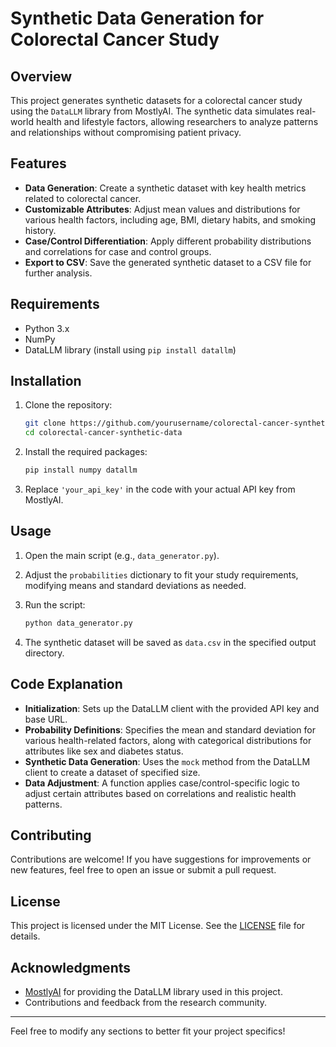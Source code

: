 # Synthetic Data Generation for Colorectal Cancer Study

## Overview

This project generates synthetic datasets for a colorectal cancer study using the `DataLLM` library from MostlyAI. The synthetic data simulates real-world health and lifestyle factors, allowing researchers to analyze patterns and relationships without compromising patient privacy.

## Features

- **Data Generation**: Create a synthetic dataset with key health metrics related to colorectal cancer.
- **Customizable Attributes**: Adjust mean values and distributions for various health factors, including age, BMI, dietary habits, and smoking history.
- **Case/Control Differentiation**: Apply different probability distributions and correlations for case and control groups.
- **Export to CSV**: Save the generated synthetic dataset to a CSV file for further analysis.

## Requirements

- Python 3.x
- NumPy
- DataLLM library (install using `pip install datallm`)

## Installation

1. Clone the repository:

   ```bash
   git clone https://github.com/yourusername/colorectal-cancer-synthetic-data.git
   cd colorectal-cancer-synthetic-data
   ```

2. Install the required packages:

   ```bash
   pip install numpy datallm
   ```

3. Replace `'your_api_key'` in the code with your actual API key from MostlyAI.

## Usage

1. Open the main script (e.g., `data_generator.py`).
2. Adjust the `probabilities` dictionary to fit your study requirements, modifying means and standard deviations as needed.
3. Run the script:

   ```bash
   python data_generator.py
   ```

4. The synthetic dataset will be saved as `data.csv` in the specified output directory.

## Code Explanation

- **Initialization**: Sets up the DataLLM client with the provided API key and base URL.
- **Probability Definitions**: Specifies the mean and standard deviation for various health-related factors, along with categorical distributions for attributes like sex and diabetes status.
- **Synthetic Data Generation**: Uses the `mock` method from the DataLLM client to create a dataset of specified size.
- **Data Adjustment**: A function applies case/control-specific logic to adjust certain attributes based on correlations and realistic health patterns.

## Contributing

Contributions are welcome! If you have suggestions for improvements or new features, feel free to open an issue or submit a pull request.

## License

This project is licensed under the MIT License. See the [LICENSE](LICENSE) file for details.

## Acknowledgments

- [MostlyAI](https://mostly.ai/) for providing the DataLLM library used in this project.
- Contributions and feedback from the research community.

---

Feel free to modify any sections to better fit your project specifics!
